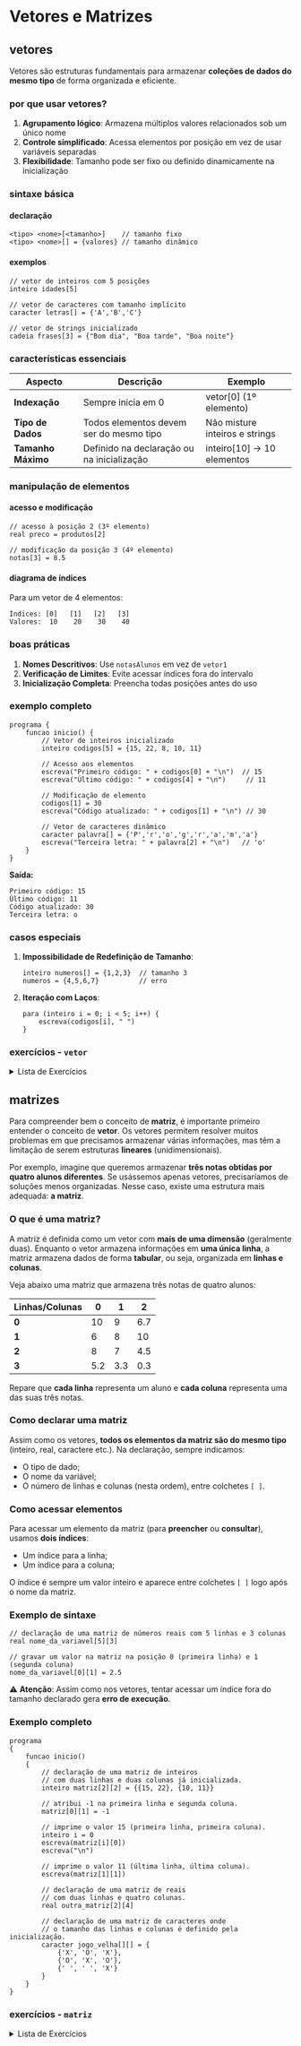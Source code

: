 # Vetores e Matrizes

## vetores

Vetores são estruturas fundamentais para armazenar **coleções de dados do mesmo tipo** de forma organizada e eficiente.

### por que usar vetores?
1. **Agrupamento lógico**: Armazena múltiplos valores relacionados sob um único nome
2. **Controle simplificado**: Acessa elementos por posição em vez de usar variáveis separadas
3. **Flexibilidade**: Tamanho pode ser fixo ou definido dinamicamente na inicialização

### sintaxe básica

#### declaração
```portugol
<tipo> <nome>[<tamanho>]    // tamanho fixo
<tipo> <nome>[] = {valores} // tamanho dinâmico
```

#### exemplos
```portugol
// vetor de inteiros com 5 posições
inteiro idades[5]

// vetor de caracteres com tamanho implícito
caracter letras[] = {'A','B','C'}

// vetor de strings inicializado
cadeia frases[3] = {"Bom dia", "Boa tarde", "Boa noite"}
```

### características essenciais

| Aspecto             | Descrição                                  | Exemplo          |
|---------------------|--------------------------------------------|------------------|
| **Indexação**       | Sempre inicia em 0                         | vetor[0] (1º elemento) |
| **Tipo de Dados**   | Todos elementos devem ser do mesmo tipo    | Não misture inteiros e strings |
| **Tamanho Máximo**  | Definido na declaração ou na inicialização | inteiro[10] → 10 elementos |

### manipulação de elementos

#### acesso e modificação
```portugol
// acesso à posição 2 (3º elemento)
real preco = produtos[2]

// modificação da posição 3 (4º elemento)
notas[3] = 8.5
```

#### diagrama de índices
Para um vetor de 4 elementos:
```
Índices: [0]   [1]   [2]   [3]
Valores:  10    20    30    40
```

### boas práticas
1. **Nomes Descritivos**: Use `notasAlunos` em vez de `vetor1`
2. **Verificação de Limites**: Evite acessar índices fora do intervalo
3. **Inicialização Completa**: Preencha todas posições antes do uso

### exemplo completo
```portugol
programa {
    funcao inicio() {
        // Vetor de inteiros inicializado
        inteiro codigos[5] = {15, 22, 8, 10, 11}

        // Acesso aos elementos
        escreva("Primeiro código: " + codigos[0] + "\n")  // 15
        escreva("Último código: " + codigos[4] + "\n")     // 11

        // Modificação de elemento
        codigos[1] = 30
        escreva("Código atualizado: " + codigos[1] + "\n") // 30

        // Vetor de caracteres dinâmico
        caracter palavra[] = {'P','r','o','g','r','a','m','a'}
        escreva("Terceira letra: " + palavra[2] + "\n")   // 'o'
    }
}
```

**Saída:**
```
Primeiro código: 15
Último código: 11
Código atualizado: 30
Terceira letra: o
```

### casos especiais
1. **Impossibilidade de Redefinição de Tamanho**:
    ```portugol
    inteiro numeros[] = {1,2,3}  // tamanho 3
    numeros = {4,5,6,7}          // erro
    ```

2. **Iteração com Laços**:
    ```portugol
    para (inteiro i = 0; i < 5; i++) {
        escreva(codigos[i], " ")
    }
    ```

### exercícios - `vetor`

<details>
<summary>Lista de Exercícios</summary>

### **Básico**
1. Declare um vetor de 5 números inteiros, leia os valores do usuário e exiba-os.
2. Crie um vetor de 10 números e calcule a soma de todos os elementos.
3. Encontre o maior valor em um vetor de números inteiros aleatórios.
4. Encontre o menor valor em um vetor de números reais aleatórios.
5. Conte quantos números pares existem em um vetor de 15 inteiros aleatórios.
6. Verifique se um número digitado pelo usuário está presente em um vetor gerado aleatoriamente.
7. Calcule a média dos valores de um vetor de notas (valide para valores entre 0 e 10).
8. Substitua todos os números negativos (gerados aleatoriamente) em um vetor por zero.
9. Copie os elementos de um vetor para outro vetor.
10. Exiba os elementos de um vetor aleatórios na ordem inversa.

### **Intermediário**
11. Ordene um vetor de números inteiros em ordem crescente.
    ```portugol
    programa
    {
        inclua biblioteca Util
        funcao inicio()
        {
            const inteiro TAM = 10
            inteiro numeros[TAM], invertido[TAM]
            inteiro aux, contador = TAM

            // popular meu vetor
            para(inteiro i = 0; i < TAM; i++){
                numeros[i] = Util.sorteia(1, 100)
            }

            escreva("antes de ordenar : ")
            para(inteiro i = 0; i < TAM; i++){
                escreva(numeros[i], ", ")
            }

            faca{
                para(inteiro i = 0; i < contador - 1; i++){
                    se(numeros[i] > numeros[i+1]){
                        aux = numeros[i]
                        numeros[i] = numeros[i+1]
                        numeros[i+1] = aux
                    }
                }
                contador--
            }enquanto(contador >= 0)

            escreva("\n\ndepois de ordenar : ")
            para(inteiro i = 0; i < TAM; i++){
                escreva(numeros[i], ", ")
            }

            // invertendo o vetor
            para(inteiro i = TAM; i > 0; i--){
                invertido[TAM-i] = numeros[i-1]
            }

            escreva("\n\nvetor invertido : ")
            para(inteiro i = 0; i < TAM; i++){
                escreva(invertido[i], ", ")
            }
        }
    }
    ```
12. Retorne a posição da primeira ocorrência de um elemento em um vetor.
    ```portugol
    programa
    {
        inclua biblioteca Util
        funcao inicio()
        {
            const inteiro TAM = 20
            inteiro numeros[TAM]
            inteiro valor_para_buscar = 10, indice_do_valor = -1

            para(inteiro i = 0; i < TAM; i++){
                numeros[i] = Util.sorteia(0, 20)
            }

            para(inteiro i = 0; i < TAM; i++){
                se(numeros[i] == valor_para_buscar){
                    indice_do_valor = i
                    pare
                }
            }
            se(indice_do_valor >= 0){
                escreva("numeros[",indice_do_valor,"] -> ", valor_para_buscar)
            }
            senao{
                escreva("nao achei esse valor")
            }
        }
    }
    ```
13. Inverta a ordem dos elementos de um vetor sem usar um vetor auxiliar.
14. Junte dois vetores ordenados em um terceiro vetor mantendo a ordem.
15. Remova valores duplicados de um vetor e exiba o resultado.
16. Encontre o segundo maior valor em um vetor.
17. Verifique se um vetor está ordenado em ordem crescente.
18. Desloque todos os elementos de um vetor para a esquerda (o primeiro elemento vai para o final).
19. Insira um número em uma posição específica do vetor e ajuste os elementos.
20. Remova todas as ocorrências de um número específico em um vetor.

### **Avançado**
21. Verifique se os elementos de um vetor formam um palíndromo.
22. Conte quantas vezes cada elemento único aparece em um vetor.
23. Rotacione os elementos de um vetor em *k* posições para a direita.
24. Encontre o número ausente em uma sequência de 1 a N armazenada em um vetor (ex: [1, 2, 4] → 3).
25. Encontre a sequência consecutiva mais longa em um vetor não ordenado (ex: [1, 3, 2] → sequência 1-2-3).
26. Encontre dois números em um vetor cuja soma seja igual a um valor alvo.

</details>

## matrizes

Para compreender bem o conceito de **matriz**, é importante primeiro entender o conceito de **vetor**.
Os vetores permitem resolver muitos problemas em que precisamos armazenar várias informações, mas têm a limitação de serem estruturas **lineares** (unidimensionais).

Por exemplo, imagine que queremos armazenar **três notas obtidas por quatro alunos diferentes**. Se usássemos apenas vetores, precisaríamos de soluções menos organizadas. Nesse caso, existe uma estrutura mais adequada: **a matriz**.

### O que é uma matriz?

A matriz é definida como um vetor com **mais de uma dimensão** (geralmente duas).
Enquanto o vetor armazena informações em **uma única linha**, a matriz armazena dados de forma **tabular**, ou seja, organizada em **linhas e colunas**.

Veja abaixo uma matriz que armazena três notas de quatro alunos:

| Linhas/Colunas | 0   | 1   | 2   |
| -------------- | --- | --- | --- |
| **0**          | 10  | 9   | 6.7 |
| **1**          | 6   | 8   | 10  |
| **2**          | 8   | 7   | 4.5 |
| **3**          | 5.2 | 3.3 | 0.3 |

Repare que **cada linha** representa um aluno e **cada coluna** representa uma das suas três notas.

### Como declarar uma matriz

Assim como os vetores, **todos os elementos da matriz são do mesmo tipo** (inteiro, real, caractere etc.).
Na declaração, sempre indicamos:

* O tipo de dado;
* O nome da variável;
* O número de linhas e colunas (nesta ordem), entre colchetes `[ ]`.

### Como acessar elementos

Para acessar um elemento da matriz (para **preencher** ou **consultar**), usamos **dois índices**:

* Um índice para a linha;
* Um índice para a coluna;

O índice é sempre um valor inteiro e aparece entre colchetes `[ ]` logo após o nome da matriz.

### Exemplo de sintaxe

```portugol
// declaração de uma matriz de números reais com 5 linhas e 3 colunas
real nome_da_variavel[5][3]

// gravar um valor na matriz na posição 0 (primeira linha) e 1 (segunda coluna)
nome_da_variavel[0][1] = 2.5
```

⚠ **Atenção**: Assim como nos vetores, tentar acessar um índice fora do tamanho declarado gera **erro de execução**.

### Exemplo completo

```portugol
programa
{
    funcao inicio()
    {
        // declaração de uma matriz de inteiros
        // com duas linhas e duas colunas já inicializada.
        inteiro matriz[2][2] = {{15, 22}, {10, 11}}

        // atribui -1 na primeira linha e segunda coluna.
        matriz[0][1] = -1

        // imprime o valor 15 (primeira linha, primeira coluna).
        inteiro i = 0
        escreva(matriz[i][0])
        escreva("\n")

        // imprime o valor 11 (última linha, última coluna).
        escreva(matriz[1][1])

        // declaração de uma matriz de reais
        // com duas linhas e quatro colunas.
        real outra_matriz[2][4]

        // declaração de uma matriz de caracteres onde
        // o tamanho das linhas e colunas é definido pela inicialização.
        caracter jogo_velha[][] = {
            {'X', 'O', 'X'},
            {'O', 'X', 'O'},
            {' ', ' ', 'X'}
        }
    }
}
```

### exercícios - `matriz`

<details>
<summary>Lista de Exercícios</summary>

### **Básico**
1. Declare uma matriz de inteiros 3x3 e preencha manualmente com valores de 1 a 9. Depois, imprima todos os elementos.
1. Declare uma matriz de reais 2x4, peça ao usuário para preencher os valores e depois imprima-os na forma tabular.
1. Crie uma matriz de caracteres 3x3 representando um tabuleiro da velha preenchido apenas com espaços.
1. Declare uma matriz de inteiros 4x2, atribua o valor 0 para todos os elementos e depois imprima.
1. Leia valores para uma matriz 3x3 e calcule a soma de todos os seus elementos.
1. Preencha uma matriz 2x3 com números fornecidos pelo usuário e conte quantos números pares ela contém.
1. Leia uma matriz 3x3 de inteiros e imprima apenas os elementos da diagonal principal.
1. Leia uma matriz 3x3 de inteiros e imprima apenas os elementos da diagonal secundária.
1. Crie uma matriz 4x1 com os nomes de quatro pessoas e imprima-os.
1. Preencha uma matriz 3x2 com valores fornecidos pelo usuário e encontre o maior valor armazenado.

### **Intermediário**
1. Leia uma matriz 3x3 e conte quantos números negativos ela contém.
1. Leia uma matriz 4x4 e imprima a soma dos elementos de cada linha.
1. Leia uma matriz 3x3 e imprima a soma dos elementos de cada coluna.
1. Preencha uma matriz 2x2 com números fornecidos pelo usuário e verifique se ela é simétrica (A\[i]\[j] = A\[j]\[i]).
1. Crie uma matriz 4x4 e substitua todos os números ímpares por zero.
1. Leia uma matriz 3x3 e conte quantos elementos estão acima da diagonal principal.
1. Leia uma matriz 3x3 e conte quantos elementos estão abaixo da diagonal principal.
1. Crie uma matriz 5x5 com valores aleatórios entre 1 e 100 e encontre o menor valor e sua posição (linha e coluna).
1. Leia uma matriz 3x4 e calcule a média dos valores de cada coluna.
1. Leia uma matriz 3x3 e diga se ela é uma matriz identidade (1 na diagonal principal e 0 nos outros elementos).

### **Avançado**
1. Crie uma matriz 3x3, leia seus valores e gere uma nova matriz transposta (troque linhas por colunas).
1. Leia duas matrizes 2x2 e calcule a matriz soma entre elas.
1. Leia duas matrizes 2x2 e calcule a matriz produto (multiplicação matricial) entre elas.
1. Leia uma matriz 4x4 e ordene todos os seus elementos em ordem crescente (como se fosse um único vetor).
1. Leia uma matriz 3x3 e verifique se ela é simétrica em relação à diagonal secundária.
1. Leia uma matriz 5x5 e conte quantos elementos são múltiplos de 3 ou de 5.
1. Leia uma matriz 3x3 e verifique se ela é uma matriz mágica (soma das linhas, colunas e diagonais são iguais).
1. Leia uma matriz 4x4 e substitua todos os números negativos pelo valor absoluto.
1. Leia uma matriz 6x6, encontre a maior soma possível de qualquer linha e de qualquer coluna e informe essas somas.
1. Leia uma matriz 4x4 e rotacione-a 90 graus no sentido horário.

</details>

